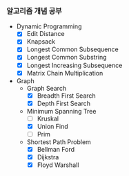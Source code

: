### 알고리즘 개념 공부
- Dynamic Programming
  - [x] Edit Distance
  - [x] Knapsack
  - [x] Longest Common Subsequence
  - [x] Longest Common Substring
  - [x] Longest Increasing Subsequence
  - [x] Matrix Chain Multiplication
- Graph
  - Graph Search
    - [x] Breadth First Search
    - [x] Depth First Search
  - Minimum Spanning Tree
    - [ ] Kruskal
    - [x] Union Find
    - [ ] Prim
  - Shortest Path Problem
    - [x] Bellman Ford
    - [x] Dijkstra
    - [x] Floyd Warshall
